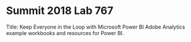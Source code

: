 # Summit 2018 Lab 767
Title: Keep Everyone in the Loop with Microsoft Power BI
Adobe Analytics example workbooks and resources for Power BI.
